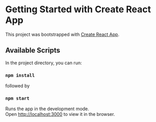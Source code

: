 # Getting Started with Create React App

This project was bootstrapped with [Create React App](https://github.com/facebook/create-react-app).

## Available Scripts

In the project directory, you can run:

### `npm install`
followed by
### `npm start`

Runs the app in the development mode.\
Open [http://localhost:3000](http://localhost:3000) to view it in the browser.
